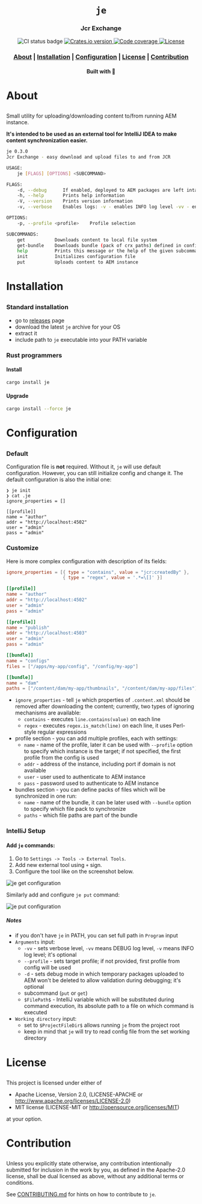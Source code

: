 <div align="center">

  <h1><code>je</code></h1>

  <h3>
    <strong>Jcr Exchange</strong>
  </h3>

  <p>
    <img src="https://img.shields.io/github/workflow/status/devzbysiu/je/ci?style=for-the-badge" alt="CI status badge" />
    <a href="https://crates.io/crates/je">
      <img src="https://img.shields.io/crates/v/je?style=for-the-badge" alt="Crates.io version" />
    </a>
    <a href="https://codecov.io/gh/devzbysiu/je">
      <img src="https://img.shields.io/codecov/c/github/devzbysiu/je?style=for-the-badge&token=f2339b3de9e44be0a902458a669c1160" alt="Code coverage"/>
    </a>
    <a href="https://crates.io/crates/je">
      <img src="https://img.shields.io/crates/l/je?style=for-the-badge" alt="License"/>
    </a>
  </p>

  <h3>
    <a href="#about">About</a>
    <span> | </span>
    <a href="#installation">Installation</a>
    <span> | </span>
    <a href="#configuration">Configuration</a>
    <span> | </span>
    <a href="#license">License</a>
    <span> | </span>
    <a href="#contribution">Contribution</a>
  </h3>

  <sub><h4>Built with 🦀</h4></sub>
</div>

# <p id="about">About</p>

Small utility for uploading/downloading content to/from running AEM instance.

**It's intended to be used as an external tool for IntelliJ IDEA to make content synchronization easier.**

```bash
je 0.3.0
Jcr Exchange - easy download and upload files to and from JCR

USAGE:
    je [FLAGS] [OPTIONS] <SUBCOMMAND>

FLAGS:
    -d, --debug      If enabled, deployed to AEM packages are left intact (are not deleted) to allow investigation
    -h, --help       Prints help information
    -V, --version    Prints version information
    -v, --verbose    Enables logs: -v - enables INFO log level -vv - enables DEBUG log level

OPTIONS:
    -p, --profile <profile>    Profile selection

SUBCOMMANDS:
    get           Downloads content to local file system
    get-bundle    Downloads bundle (pack of crx paths) defined in config file
    help          Prints this message or the help of the given subcommand(s)
    init          Initializes configuration file
    put           Uploads content to AEM instance
```

# <p id="installation">Installation</p>

### Standard installation
- go to [releases](https://github.com/devzbysiu/je/releases) page
- download the latest `je` archive for your OS
- extract it
- include path to `je` executable into your PATH variable

### Rust programmers

#### Install
```bash
cargo install je
```

#### Upgrade
```bash
cargo install --force je
```

# <p id="configuration">Configuration</p>

### Default
Configuration file is **not** required. Without it, `je` will use default configuration.
However, you can still initialize config and change it. The default configuration is also the initial
one:

```
❯ je init
❯ cat .je
ignore_properties = []

[[profile]]
name = "author"
addr = "http://localhost:4502"
user = "admin"
pass = "admin"
```
### Customize
Here is more complex configuration with description of its fields:
```toml
ignore_properties = [{ type = "contains", value = "jcr:createdBy" },
                     { type = "regex", value = '.*=\[]' }]

[[profile]]
name = "author"
addr = "http://localhost:4502"
user = "admin"
pass = "admin"

[[profile]]
name = "publish"
addr = "http://localhost:4503"
user = "admin"
pass = "admin"

[[bundle]]
name = "configs"
files = ["/apps/my-app/config", "/config/my-app"]

[[bundle]]
name = "dam"
paths = ["/content/dam/my-app/thumbnails", "/content/dam/my-app/files"]
```

- `ignore_properties` - tell `je` which properties of `.content.xml` should be removed after
downloading the content; currently, two types of ignoring mechanisms are available:
  - `contains` - executes `line.contains(value)` on each line
  - `regex` - executes `regex.is_match(line)` on each line, it uses Perl-style regular expressions
- profile section - you can add multiple profiles, each with settings:
  - `name` - name of the profile, later it can be used with `--profile` option to specify which
    instance is the target; if not specified, the first profile from the config is used
  - `addr` - address of the instance, including port if domain is not available
  - `user` - user used to authenticate to AEM instance
  - `pass` - password used to authenticate to AEM instance
- bundles section - you can define packs of files which will be synchronized in one run:
  - `name` - name of the bundle, it can be later used with `--bundle` option to specify which
    file pack to synchronize
  - `paths` - which file paths are part of the bundle

### IntelliJ Setup

#### Add `je` commands:

1. Go to `Settings -> Tools -> External Tools`.
2. Add new external tool using `+` sign.
3. Configure the tool like on the screenshot below.

![je get configuration](./res/je-get.png)

Similarly add and configure `je put` command:

![je put configuration](./res/je-put.png)


##### Notes
- if you don't have `je` in PATH, you can set full path in `Program` input
- `Arguments` input:
  - `-vv` - sets verbose level, `-vv` means DEBUG log level, `-v` means INFO log level; it's optional
  - `--profile` - sets target profile; if not provided, first profile from config will be used
  - `-d` - sets debug mode in which temporary packages uploaded to AEM won't be deleted
    to allow validation during debugging; it's optional
  - subcommand (`put` or `get`)
  - `$FilePath$` - IntelliJ variable which will be substituted during command execution, its absolute
    path to a file on which command is executed
- `Working directory` input:
  - set to `$ProjectFileDir$` allows running `je` from the project root
  - keep in mind that `je` will try to read config file from the set working directory

# <p id="license">License</p>

This project is licensed under either of

- Apache License, Version 2.0, (LICENSE-APACHE or http://www.apache.org/licenses/LICENSE-2.0)
- MIT license (LICENSE-MIT or http://opensource.org/licenses/MIT)

at your option.

# <p id="contribution">Contribution</p>


Unless you explicitly state otherwise, any contribution intentionally submitted for inclusion in the work by you, as defined in the Apache-2.0 license, shall be dual licensed as above, without any additional terms or conditions.

See [CONTRIBUTING.md](./CONTRIBUTING.md) for hints on how to contribute to `je`.
